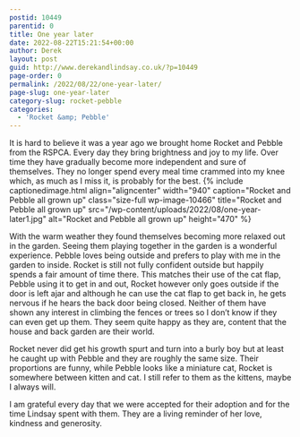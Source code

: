 ```yaml
---
postid: 10449
parentid: 0
title: One year later
date: 2022-08-22T15:21:54+00:00
author: Derek
layout: post
guid: http://www.derekandlindsay.co.uk/?p=10449
page-order: 0
permalink: /2022/08/22/one-year-later/
page-slug: one-year-later
category-slug: rocket-pebble
categories:
  - 'Rocket &amp; Pebble'
---
```

It is hard to believe it was a year ago we brought home Rocket and Pebble from the RSPCA. Every day they bring brightness and joy to my life. Over time they have gradually become more independent and sure of themselves. They no longer spend every meal time crammed into my knee which, as much as I miss it, is probably for the best.  {% include captionedimage.html align="aligncenter" width="940" caption="Rocket and Pebble all grown up" class="size-full wp-image-10466" title="Rocket and Pebble all grown up" src="/wp-content/uploads/2022/08/one-year-later1.jpg" alt="Rocket and Pebble all grown up" height="470" %} 

With the warm weather they found themselves becoming more relaxed out in the garden. Seeing them playing together in the garden is a wonderful experience. Pebble loves being outside and prefers to play with me in the garden to inside. Rocket is still not fully confident outside but happily spends a fair amount of time there. This matches their use of the cat flap, Pebble using it to get in and out, Rocket however only goes outside if the door is left ajar and although he can use the cat flap to get back in, he gets nervous if he hears the back door being closed. Neither of them have shown any interest in climbing the fences or trees so I don’t know if they can even get up them. They seem quite happy as they are, content that the house and back garden are their world. 

Rocket never did get his growth spurt and turn into a burly boy but at least he caught up with Pebble and they are roughly the same size. Their proportions are funny, while Pebble looks like a miniature cat, Rocket is somewhere between kitten and cat. I still refer to them as the kittens, maybe I always will. 

I am grateful every day that we were accepted for their adoption and for the time Lindsay spent with them. They are a living reminder of her love, kindness and generosity.